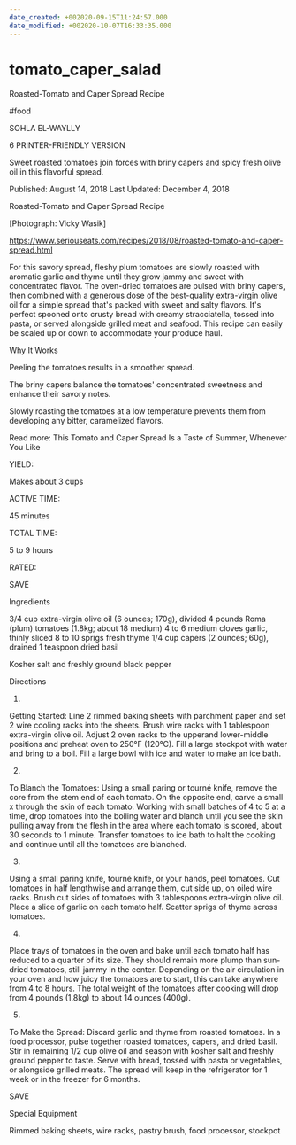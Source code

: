 ```yaml
---
date_created: +002020-09-15T11:24:57.000
date_modified: +002020-10-07T16:33:35.000
---
```


# tomato_caper_salad

Roasted-Tomato and Caper Spread Recipe

#food

SOHLA EL-WAYLLY

6 PRINTER-FRIENDLY VERSION

Sweet roasted tomatoes join forces with briny capers and spicy fresh olive oil in this flavorful spread.

Published: August 14, 2018 Last Updated: December 4, 2018

Roasted-Tomato and Caper Spread Recipe

[Photograph: Vicky Wasik]

https://www.seriouseats.com/recipes/2018/08/roasted-tomato-and-caper-spread.html

For this savory spread, fleshy plum tomatoes are slowly roasted with aromatic garlic and thyme until they grow jammy and sweet with concentrated flavor. The oven-dried tomatoes are pulsed with briny capers, then combined with a generous dose of the best-quality extra-virgin olive oil for a simple spread that's packed with sweet and salty flavors. It's perfect spooned onto crusty bread with creamy stracciatella, tossed into pasta, or served alongside grilled meat and seafood. This recipe can easily be scaled up or down to accommodate your produce haul.

Why It Works

Peeling the tomatoes results in a smoother spread.

The briny capers balance the tomatoes' concentrated sweetness and enhance their savory notes.

Slowly roasting the tomatoes at a low temperature prevents them from developing any bitter, caramelized flavors.

Read more: This Tomato and Caper Spread Is a Taste of Summer, Whenever You Like

YIELD:

Makes about 3 cups

ACTIVE TIME:

45 minutes

TOTAL TIME:

5 to 9 hours

RATED:

    
 SAVE

Ingredients

3/4 cup extra-virgin olive oil (6 ounces; 170g), divided
4 pounds Roma (plum) tomatoes (1.8kg; about 18 medium)
4 to 6 medium cloves garlic, thinly sliced
8 to 10 sprigs fresh thyme
1/4 cup capers (2 ounces; 60g), drained
1 teaspoon dried basil

Kosher salt and freshly ground black pepper

Directions

1.

Getting Started: Line 2 rimmed baking sheets with parchment paper and set 2 wire cooling racks into the sheets. Brush wire racks with 1 tablespoon extra-virgin olive oil. Adjust 2 oven racks to the upperand lower-middle positions and preheat oven to 250°F (120°C). Fill a large stockpot with water and bring to a boil. Fill a large bowl with ice and water to make an ice bath.

2.

To Blanch the Tomatoes: Using a small paring or tourné knife, remove the core from the stem end of each tomato. On the opposite end, carve a small x through the skin of each tomato. Working with small batches of 4 to 5 at a time, drop tomatoes into the boiling water and blanch until you see the skin pulling away from the flesh in the area where each tomato is scored, about 30 seconds to 1 minute. Transfer tomatoes to ice bath to halt the cooking and continue until all the tomatoes are blanched.

3.

Using a small paring knife, tourné knife, or your hands, peel tomatoes. Cut tomatoes in half lengthwise and arrange them, cut side up, on oiled wire racks. Brush cut sides of tomatoes with 3 tablespoons extra-virgin olive oil. Place a slice of garlic on each tomato half. Scatter sprigs of thyme across tomatoes.

4.

Place trays of tomatoes in the oven and bake until each tomato half has reduced to a quarter of its size. They should remain more plump than sun-dried tomatoes, still jammy in the center. Depending on the air circulation in your oven and how juicy the tomatoes are to start, this can take anywhere from 4 to 8 hours. The total weight of the tomatoes after cooking will drop from 4 pounds (1.8kg) to about 14 ounces (400g).

5.

To Make the Spread: Discard garlic and thyme from roasted tomatoes. In a food processor, pulse together roasted tomatoes, capers, and dried basil. Stir in remaining 1/2 cup olive oil and season with kosher salt and freshly ground pepper to taste. Serve with bread, tossed with pasta or vegetables, or alongside grilled meats. The spread will keep in the refrigerator for 1 week or in the freezer for 6 months.

 SAVE

Special Equipment

Rimmed baking sheets, wire racks, pastry brush, food processor, stockpot
